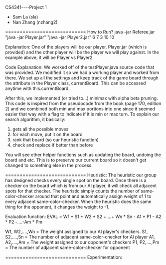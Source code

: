 CS4341----Project 1
* Sam La      (sla)
* Nan Zhang   (nzhang2)

============================
How to Run?
java -jar Referee.jar "java -jar Player.jar" "java -jar Player2.jar" 6 7 3 10 10

Explanation:
One of the players will be our player, Player.jar (which is provided) and the other player will be the player we will play against. In the example above, it will be Player vs Player2.

Code Explanation:
We worked off of the testPlayer.java source code that was provided. We modified it so we had a working player and worked from there. We set up all the settings and keep track of the game board through the attribute in the Player class, currentBoard. This can be accessed anytime with this.currentBoard.

After this, we implemented (or tried to...) minimax with alpha beta pruning. This code is inspired from the pseudocode from the book (page 170, edition 2) and we combined both min and max portions into one since it seemed easier that way with a flag to indicate if it is min or max turn.
To explain our search algorithm, it basically: 
1. gets all the possible moves
2. for each move, put it on the board
3. rank that board (so our heuristic function)
4. check and replace if better than before

You will see other helper functions such as updating the board, undoing the board and etc. This is to preserve our current board so it doesn't get changed to something else in the process.

============================
Heuristic:
The heuristic our group has designed checks every single spot on the board. Once there is
a checker on the board which is from our AI player, it will check all adjacent spots for
that checker. The heuristic simply counts the number of same-color-checker around that
point and automatically assign weight of 1 to every adjacent same-color-checker. When the
heuristic does the same thing for the opponent, it changes the weight to -1.

Evaluation function: EVAL = W1 * S1 + W2 * S2 +....+ Wn * Sn - A1 * P1 - A2 * P2 -....-Am * Pm

W1, W2,....,Wn = The weight assigned to our AI player's checkers.
S1, S2,....,Sn = The number of adjacent same-color-checker for AI player
A1, A2,....,Am = The weight assigned to our opponent's checkers
P1, P2,....,Pm = The number of adjacent same-color-checker for opponent

============================
Experimentation:
